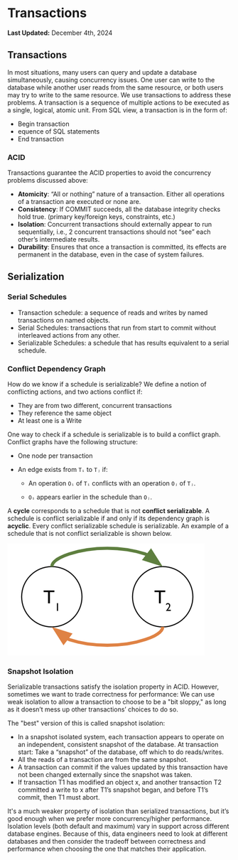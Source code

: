 # Transactions

**Last Updated:** December 4th, 2024

## Transactions
In most situations, many users can query and update a database simultaneously, causing concurrency issues. One user can write to the database while another user reads from the same resource, or both users may try to write to the same resource. We use transactions to address these problems. A transaction is a sequence of multiple actions to be executed as a single, logical, atomic unit. From SQL view, a transaction is in the form of: 
- Begin transaction 
- equence of SQL statements
- End transaction

### ACID
Transactions guarantee the ACID properties to avoid the concurrency problems discussed above: 

- **Atomicity**: “All or nothing” nature of a transaction. Either all operations of a transaction are executed or none are.
- **Consistency**: If COMMIT succeeds, all the database integrity checks hold true. (primary key/foreign keys, constraints, etc.)
- **Isolation**: Concurrent transactions should externally appear to run sequentially, i.e., 2 concurrent transactions should not “see” each other’s intermediate results.
- **Durability**: Ensures that once a transaction is committed, its effects are permanent in the database, even in the case of system failures.

## Serialization
### Serial Schedules
- Transaction schedule: a sequence of reads and writes by named transactions on named objects.
- Serial Schedules: transactions that run from start to commit without interleaved actions from any other.
- Serializable Schedules: a schedule that has results equivalent to a serial schedule.

### Conflict Dependency Graph 
How do we know if a schedule is serializable?
We define a notion of conflicting actions, and two actions conflict if:
- They are from two different, concurrent transactions
- They reference the same object
- At least one is a Write 

One way to check if a schedule is serializable is to build a conflict graph. Conflict graphs have the following structure:
- One node per transaction

- An edge exists from `Tᵢ` to `Tⱼ` if:

  -  An operation `Oᵢ` of `Tᵢ` conflicts with an operation `Oⱼ` of `Tⱼ`.

  -  `Oᵢ` appears earlier in the schedule than `Oⱼ`.

A **cycle** corresponds to a schedule that is not **conflict serializable**. A schedule is conflict serializable if and only if its dependency graph is **acyclic**. Every conflict serializable schedule is serializable. An example of a schedule that is not conflict serializable is shown below. 

![Conflict Graph](./conflict-graph.png)

###  Snapshot Isolation 
Serializable transactions satisfy the isolation property in ACID. However, sometimes we want to trade correctness for performance: We can use weak isolation to allow a transaction to choose to be a "bit sloppy," as long as it doesn’t mess up other transactions’ choices to do so. 

The "best" version of this is called snapshot isolation:
- In a snapshot isolated system, each transaction appears to operate on an independent, consistent snapshot of the database. At transaction start: Take a “snapshot” of the database, off which to do reads/writes.
- All the reads of a transaction are from the same snapshot. 
- A transaction can commit if the values updated by this transaction have not been changed externally since the snapshot was taken.
- If transaction T1 has modified an object x, and another transaction T2 committed a write to x after T1’s snapshot began, and before T1’s commit, then T1 must abort.
    
It's a much weaker property of isolation than serialized transactions, but it’s good enough when we prefer more concurrency/higher performance. Isolation levels (both default and maximum) vary in support across different database engines. Because of this, data engineers need to look at different databases and then consider the tradeoff between correctness and performance when choosing the one that matches their application. 
